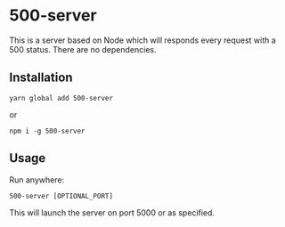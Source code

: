 # 500-server

This is a server based on Node which will responds every request with a 500 status.
There are no dependencies.

## Installation

```
yarn global add 500-server
```

or

```
npm i -g 500-server
```

## Usage

Run anywhere:
```
500-server [OPTIONAL_PORT]
```

This will launch the server on port 5000 or as specified.
